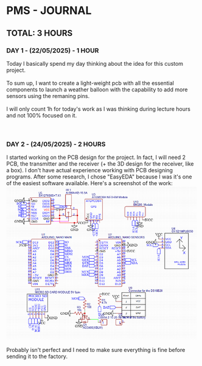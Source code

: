 <H1> <b> PMS - JOURNAL </b> </H1> <H2> <b> TOTAL: 3 HOURS </b> </H2>

<H3> DAY 1 - (22/05/2025) - 1 HOUR </H3>
Today I basically spend my day thinking about the idea for this custom project. 
<br> 
<br>
To sum up, I want to create a light-weight pcb with all the essential components to launch a weather balloon with the capability to add more sensors using the remaning pins.
<br>
<br>
I will only count 1h for today's work as I was thinking during lecture hours and not 100% focused on it.
<br>
<br>
<br>
<H3> DAY 2 - (24/05/2025) - 2 HOURS </H3>
I started working on the PCB design for the project. In fact, I will need 2 PCB, the transmitter and the receiver (+ the 3D design for the receiver, like a box). I don't have actual experience working with PCB designing programs. After some research, I chose "EasyEDA" because I was it's one of the easiest software available. Here's a screenshot of the work:
<img src="/PCB%20Design%20for%20day%202.png" width="500px">
<br> 
<br>
Probably isn't perfect and I need to make sure everything is fine before sending it to the factory.
